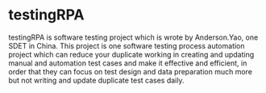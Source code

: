 # testingRPA
testingRPA is software testing project which is wrote by Anderson.Yao, one SDET in China. This project is one software testing process automation project which can reduce your duplicate working in creating and updating manual and automation test cases and make it effective and efficient, in order that they can focus on test design and data preparation much more but not writing and update duplicate test cases daily.
